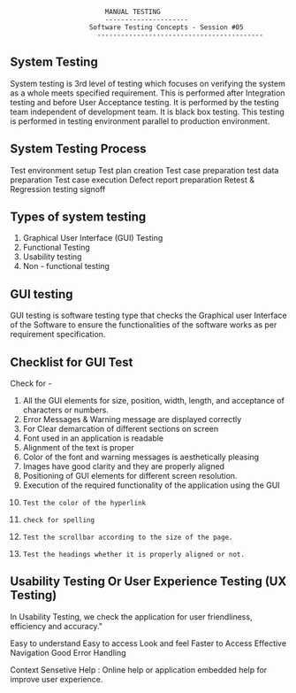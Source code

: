 

							MANUAL TESTING
						    ---------------------
					    Software Testing Concepts - Session #05
				          ------------------------------------------
System Testing
--------------

System testing is 3rd level of testing which focuses on verifying the system as a whole meets specified requirement.
This is performed after Integration testing and before User Acceptance testing.
It is performed by the testing team independent of development team.
It is black box testing.
This testing is performed in testing environment parallel to production environment.

System Testing Process
----------------------

Test environment setup
Test plan creation
Test case preparation
test data preparation
Test case execution
Defect report preparation
Retest & Regression testing
signoff

Types of system testing
-----------------------

1) Graphical User Interface (GUI) Testing
2) Functional Testing
3) Usability testing
4) Non - functional testing

GUI testing
-----------
GUI testing is software testing type that checks the Graphical user Interface of the Software to ensure the functionalities of the software works as per requirement specification.

Checklist for GUI Test
----------------------
Check for - 

1.	All the GUI elements for size, position, width, length, and acceptance of characters or numbers. 
2.	Error Messages & Warning message are displayed correctly
3.	For Clear demarcation of different sections on screen
4.	Font used in an application is readable
5.	Alignment of the text is proper
6.	Color of the font and warning messages is aesthetically pleasing
7.	Images have good clarity and they are properly aligned
8.	Positioning of GUI elements for different screen resolution.
9.	Execution of the required functionality of the application using the GUI
10. 	Test the color of the hyperlink
11. 	check for spelling
12. 	Test the scrollbar according to the size of the page.
13.   	Test the headings whether it is properly aligned or not.

Usability Testing Or User Experience Testing (UX Testing)
---------------------------------------------------------
 In Usability Testing, we check the application for user friendliness, efficiency and accuracy."

Easy to understand
Easy to access
Look and feel
Faster to Access
Effective Navigation
Good Error Handling

Context Sensetive Help : Online help or application embedded help for improve user experience.





